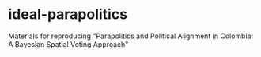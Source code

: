 # ideal-parapolitics

Materials for reproducing "Parapolitics and Political Alignment in Colombia: A Bayesian Spatial Voting Approach"
